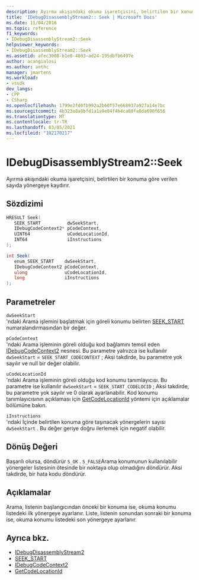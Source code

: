 ```yaml
---
description: Ayırma akışındaki okuma işaretçisini, belirtilen bir konuma göre verilen sayıda yönergeye kaydırır.
title: 'IDebugDisassemblyStream2:: Seek | Microsoft Docs'
ms.date: 11/04/2016
ms.topic: reference
f1_keywords:
- IDebugDisassemblyStream2::Seek
helpviewer_keywords:
- IDebugDisassemblyStream2::Seek
ms.assetid: afec3008-b1e0-4803-ad24-195dbfb6497e
author: acangialosi
ms.author: anthc
manager: jmartens
ms.workload:
- vssdk
dev_langs:
- CPP
- CSharp
ms.openlocfilehash: 1799e2fd0fb992a2b60f57e668937a927a14e7bc
ms.sourcegitcommit: 4b323a8a8bfd1a1a9e84f4b4ca88fa8da690f656
ms.translationtype: MT
ms.contentlocale: tr-TR
ms.lasthandoff: 03/05/2021
ms.locfileid: "102170217"
---
```

# <a name="idebugdisassemblystream2seek"></a>IDebugDisassemblyStream2::Seek
Ayırma akışındaki okuma işaretçisini, belirtilen bir konuma göre verilen sayıda yönergeye kaydırır.

## <a name="syntax"></a>Sözdizimi

```cpp
HRESULT Seek( 
   SEEK_START          dwSeekStart,
   IDebugCodeContext2* pCodeContext,
   UINT64              uCodeLocationId,
   INT64               iInstructions
);
```

```csharp
int Seek( 
   enum_SEEK_START    dwSeekStart,
   IDebugCodeContext2 pCodeContext,
   ulong              uCodeLocationId,
   long               iInstructions
);
```

## <a name="parameters"></a>Parametreler
`dwSeekStart`\
'ndaki Arama işlemini başlatmak için göreli konumu belirten [SEEK_START](../../../extensibility/debugger/reference/seek-start.md) numaralandırmasından bir değer.

`pCodeContext`\
'ndaki Arama işleminin göreli olduğu kod bağlamını temsil eden [IDebugCodeContext2](../../../extensibility/debugger/reference/idebugcodecontext2.md) nesnesi. Bu parametre yalnızca ise kullanılır `dwSeekStart`  =  `SEEK_START_CODECONTEXT` ; Aksi takdirde, bu parametre yok sayılır ve null bir değer olabilir.

`uCodeLocationId`\
'ndaki Arama işleminin göreli olduğu kod konumu tanımlayıcısı. Bu parametre ise kullanılır `dwSeekStart`  =  `SEEK_START_CODELOCID` ; Aksi takdirde, bu parametre yok sayılır ve 0 olarak ayarlanabilir. Kod konumu tanımlayıcısının açıklaması için [GetCodeLocationId](../../../extensibility/debugger/reference/idebugdisassemblystream2-getcodelocationid.md) yöntemi için açıklamalar bölümüne bakın.

`iInstructions`\
'ndaki İçinde belirtilen konuma göre taşınacak yönergelerin sayısı `dwSeekStart` . Bu değer geriye doğru ilerlemek için negatif olabilir.

## <a name="return-value"></a>Dönüş Değeri
 Başarılı olursa, döndürür `S_OK` . `S_FALSE`Arama konumunun kullanılabilir yönergeler listesinin ötesinde bir noktaya olup olmadığını döndürür. Aksi takdirde, bir hata kodu döndürür.

## <a name="remarks"></a>Açıklamalar
 Arama, listenin başlangıcından önceki bir konuma ise, okuma konumu listedeki ilk yönergeye ayarlanır. Liste, listenin sonundan sonraki bir konuma ise, okuma konumu listedeki son yönergeye ayarlanır.

## <a name="see-also"></a>Ayrıca bkz.
- [IDebugDisassemblyStream2](../../../extensibility/debugger/reference/idebugdisassemblystream2.md)
- [SEEK_START](../../../extensibility/debugger/reference/seek-start.md)
- [IDebugCodeContext2](../../../extensibility/debugger/reference/idebugcodecontext2.md)
- [GetCodeLocationId](../../../extensibility/debugger/reference/idebugdisassemblystream2-getcodelocationid.md)
